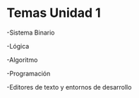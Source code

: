 # Temas Unidad 1


-Sistema Binario

-Lógica

-Algoritmo

-Programación

-Editores de texto y entornos de desarrollo
